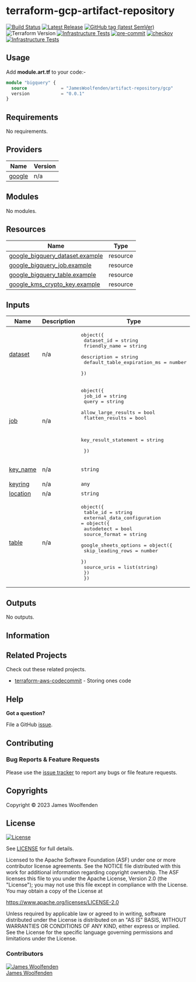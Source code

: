 # terraform-gcp-artifact-repository

[![Build Status](https://github.com/JamesWoolfenden/terraform-gcp-artifact-repository/workflows/Verify/badge.svg?branch=main)](https://github.com/JamesWoolfenden/terraform-gcp-artifact-repository)
[![Latest Release](https://img.shields.io/github/release/JamesWoolfenden/terraform-gcp-artifact-repository.svg)](https://github.com/JamesWoolfenden/terraform-gcp-artifact-repository/releases/latest)
[![GitHub tag (latest SemVer)](https://img.shields.io/github/tag/JamesWoolfenden/terraform-gcp-artifact-repository.svg?label=latest)](https://github.com/JamesWoolfenden/terraform-gcp-artifact-repository/releases/latest)
![Terraform Version](https://img.shields.io/badge/tf-%3E%3D0.14.0-blue.svg)
[![Infrastructure Tests](https://www.bridgecrew.cloud/badges/github/JamesWoolfenden/terraform-gcp-artifact-repository/cis_aws)](https://www.bridgecrew.cloud/link/badge?vcs=github&fullRepo=JamesWoolfenden%2Fterraform-gcp-artifact-repository&benchmark=CIS+AWS+V1.2)
[![pre-commit](https://img.shields.io/badge/pre--commit-enabled-brightgreen?logo=pre-commit&logoColor=white)](https://github.com/pre-commit/pre-commit)
[![checkov](https://img.shields.io/badge/checkov-verified-brightgreen)](https://www.checkov.io/)
[![Infrastructure Tests](https://www.bridgecrew.cloud/badges/github/jameswoolfenden/terraform-gcp-artifact-repository/general)](https://www.bridgecrew.cloud/link/badge?vcs=github&fullRepo=JamesWoolfenden%2Fterraform-gcp-artifact-repository&benchmark=INFRASTRUCTURE+SECURITY)

## Usage

Add **module.art.tf** to your code:-

```terraform
module "bigquery" {
  source             = "JamesWoolfenden/artifact-repository/gcp"
  version            = "0.0.1"
}
```

<!-- BEGINNING OF PRE-COMMIT-TERRAFORM DOCS HOOK -->
## Requirements

No requirements.

## Providers

| Name | Version |
|------|---------|
| <a name="provider_google"></a> [google](#provider\_google) | n/a |

## Modules

No modules.

## Resources

| Name | Type |
|------|------|
| [google_bigquery_dataset.example](https://registry.terraform.io/providers/hashicorp/google/latest/docs/resources/bigquery_dataset) | resource |
| [google_bigquery_job.example](https://registry.terraform.io/providers/hashicorp/google/latest/docs/resources/bigquery_job) | resource |
| [google_bigquery_table.example](https://registry.terraform.io/providers/hashicorp/google/latest/docs/resources/bigquery_table) | resource |
| [google_kms_crypto_key.example](https://registry.terraform.io/providers/hashicorp/google/latest/docs/resources/kms_crypto_key) | resource |

## Inputs

| Name | Description | Type | Default | Required |
|------|-------------|------|---------|:--------:|
| <a name="input_dataset"></a> [dataset](#input\_dataset) | n/a | <pre>object({<br>    dataset_id                  = string<br>    friendly_name               = string<br>    description                 = string<br>    default_table_expiration_ms = number<br>  })</pre> | n/a | yes |
| <a name="input_job"></a> [job](#input\_job) | n/a | <pre>object({<br>    job_id              = string<br>    query               = string<br>    allow_large_results = bool<br>    flatten_results     = bool<br><br><br>    key_result_statement = string<br><br>  })</pre> | n/a | yes |
| <a name="input_key_name"></a> [key\_name](#input\_key\_name) | n/a | `string` | `"crypto-key-example"` | no |
| <a name="input_keyring"></a> [keyring](#input\_keyring) | n/a | `any` | n/a | yes |
| <a name="input_location"></a> [location](#input\_location) | n/a | `string` | n/a | yes |
| <a name="input_table"></a> [table](#input\_table) | n/a | <pre>object({<br>    table_id = string<br>    external_data_configuration = object({<br>      autodetect    = bool<br>      source_format = string<br>      google_sheets_options = object({<br>        skip_leading_rows = number<br>      })<br>      source_uris = list(string)<br>    })<br>  })</pre> | n/a | yes |

## Outputs

No outputs.
<!-- END OF PRE-COMMIT-TERRAFORM DOCS HOOK -->

## Information

<!-- BEGINNING OF PRE-COMMIT-PIKE DOCS HOOK -->
<!-- END OF PRE-COMMIT-PIKE DOCS HOOK -->

## Related Projects

Check out these related projects.

- [terraform-aws-codecommit](https://github.com/jameswoolfenden/terraform-aws-codebuild) - Storing ones code

## Help

**Got a question?**

File a GitHub [issue](https://github.com/jameswoolfenden/terraform-aws-bigquery/issues).

## Contributing

### Bug Reports & Feature Requests

Please use the [issue tracker](https://github.com/jameswoolfenden/terraform-aws-bigquery/issues) to report any bugs or file feature requests.

## Copyrights

Copyright © 2023 James Woolfenden

## License

[![License](https://img.shields.io/badge/License-Apache%202.0-blue.svg)](https://opensource.org/licenses/Apache-2.0)

See [LICENSE](LICENSE) for full details.

Licensed to the Apache Software Foundation (ASF) under one
or more contributor license agreements. See the NOTICE file
distributed with this work for additional information
regarding copyright ownership. The ASF licenses this file
to you under the Apache License, Version 2.0 (the
"License"); you may not use this file except in compliance
with the License. You may obtain a copy of the License at

<https://www.apache.org/licenses/LICENSE-2.0>

Unless required by applicable law or agreed to in writing,
software distributed under the License is distributed on an
"AS IS" BASIS, WITHOUT WARRANTIES OR CONDITIONS OF ANY
KIND, either express or implied. See the License for the
specific language governing permissions and limitations
under the License.

### Contributors

[![James Woolfenden][jameswoolfenden_avatar]][jameswoolfenden_homepage]<br/>[James Woolfenden][jameswoolfenden_homepage]

[jameswoolfenden_homepage]: https://github.com/jameswoolfenden
[jameswoolfenden_avatar]: https://github.com/jameswoolfenden.png?size=150
